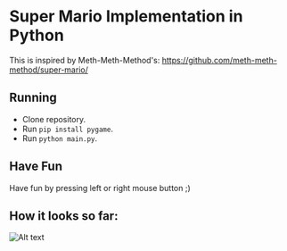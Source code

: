 # Super Mario Implementation in Python

This is inspired by Meth-Meth-Method's: https://github.com/meth-meth-method/super-mario/

## Running

* Clone repository.
* Run `pip install pygame`.
* Run `python main.py`.

## Have Fun

Have fun by pressing left or right mouse button ;)

## How it looks so far:
![Alt text](https://i.imgur.com/pGf4624.png)

